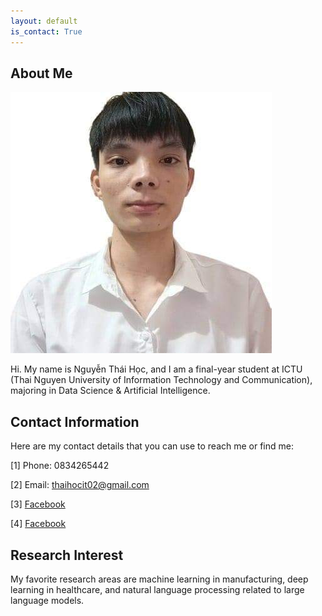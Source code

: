 ```yaml
---
layout: default
is_contact: True
---
```


## About Me

<img class="profile-picture" src="avatar.jpg">

Hi. My name is Nguyễn Thái Học, and I am a final-year student at ICTU (Thai Nguyen University of Information Technology and Communication), majoring in Data Science & Artificial Intelligence.

## Contact Information
Here are my contact details that you can use to reach me or find me:

[1] Phone: 0834265442

[2] Email: thaihocit02@gmail.com

[3] [Facebook](https://www.facebook.com/NguyenThaiHoc.IT)

[4] [Facebook](https://github.com/nguyenthaihoc02)

## Research Interest
My favorite research areas are machine learning in manufacturing, deep learning in healthcare, and natural language processing related to large language models.





